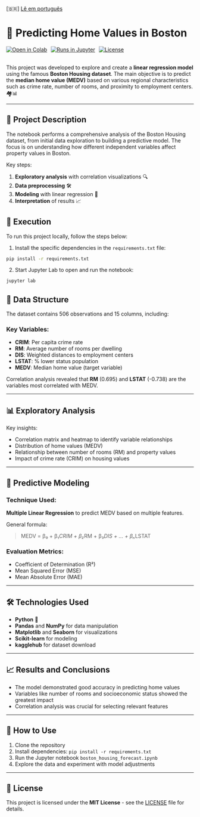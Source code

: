 [🇧🇷] [Lê em português](README.pt.md)

# 🏡 Predicting Home Values in Boston

<div style="display: flex; gap: 10px;">
    <a href="https://colab.research.google.com/github/ericshantos/playground/blob/main/projects/product_value_forecast/product_value_forecast.ipynb">
        <img src="https://colab.research.google.com/assets/colab-badge.svg" alt="Open in Colab" />
    </a>
    <a href="https://nbviewer.jupyter.org/github/ericshantos/playground/blob/main/projects/product_value_forecast/product_value_forecast.ipynb">
        <img src="https://img.shields.io/badge/Run%20in-Jupyter-orange" alt="Runs in Jupyter" />
    </a>
    <a href="https://opensource.org/licenses/MIT">
        <img src="https://img.shields.io/badge/License-MIT-blue.svg" alt="License" />
    </a>
</div>

<br>

This project was developed to explore and create a **linear regression model** using the famous **Boston Housing dataset**. The main objective is to predict the **median home value (MEDV)** based on various regional characteristics such as crime rate, number of rooms, and proximity to employment centers. 🏘️📊

---

## 📝 Project Description

The notebook performs a comprehensive analysis of the Boston Housing dataset, from initial data exploration to building a predictive model. The focus is on understanding how different independent variables affect property values in Boston.

Key steps:
1. **Exploratory analysis** with correlation visualizations 🔍
2. **Data preprocessing** 🛠️
3. **Modeling** with linear regression 🧮
4. **Interpretation** of results 📈

## 🚀 Execution

To run this project locally, follow the steps below:

1. Install the specific dependencies in the `requirements.txt` file:

```bash
pip install -r requirements.txt
```

2. Start Jupyter Lab to open and run the notebook:

```bash
jupyter lab
```

## 📂 Data Structure

The dataset contains 506 observations and 15 columns, including:

### Key Variables:
- **CRIM**: Per capita crime rate
- **RM**: Average number of rooms per dwelling
- **DIS**: Weighted distances to employment centers
- **LSTAT**: % lower status population
- **MEDV**: Median home value (target variable)

Correlation analysis revealed that **RM** (0.695) and **LSTAT** (-0.738) are the variables most correlated with MEDV.

---

## 📊 Exploratory Analysis

Key insights:
- Correlation matrix and heatmap to identify variable relationships
- Distribution of home values (MEDV)
- Relationship between number of rooms (RM) and property values
- Impact of crime rate (CRIM) on housing values

---

## 🧠 Predictive Modeling

### Technique Used:
**Multiple Linear Regression** to predict MEDV based on multiple features.

General formula:
> MEDV = β₀ + β₁*CRIM + β₂*RM + β₃*DIS + ... + βₙ*LSTAT

### Evaluation Metrics:
- Coefficient of Determination (R²)
- Mean Squared Error (MSE)
- Mean Absolute Error (MAE)

---

## 🛠️ Technologies Used

- **Python** 🐍
- **Pandas** and **NumPy** for data manipulation
- **Matplotlib** and **Seaborn** for visualizations
- **Scikit-learn** for modeling
- **kagglehub** for dataset download

---

## 📈 Results and Conclusions

- The model demonstrated good accuracy in predicting home values
- Variables like number of rooms and socioeconomic status showed the greatest impact
- Correlation analysis was crucial for selecting relevant features

---

## 🚀 How to Use

1. Clone the repository
2. Install dependencies: `pip install -r requirements.txt`
3. Run the Jupyter notebook `boston_housing_forecast.ipynb`
4. Explore the data and experiment with model adjustments

---

## 📜 License

This project is licensed under the **MIT License** - see the [LICENSE](https://opensource.org/licenses/MIT) file for details.